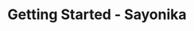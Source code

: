 ---
title: Getting Started - Sayonika
description: This series guides you through in getting to know Sayonika.
---